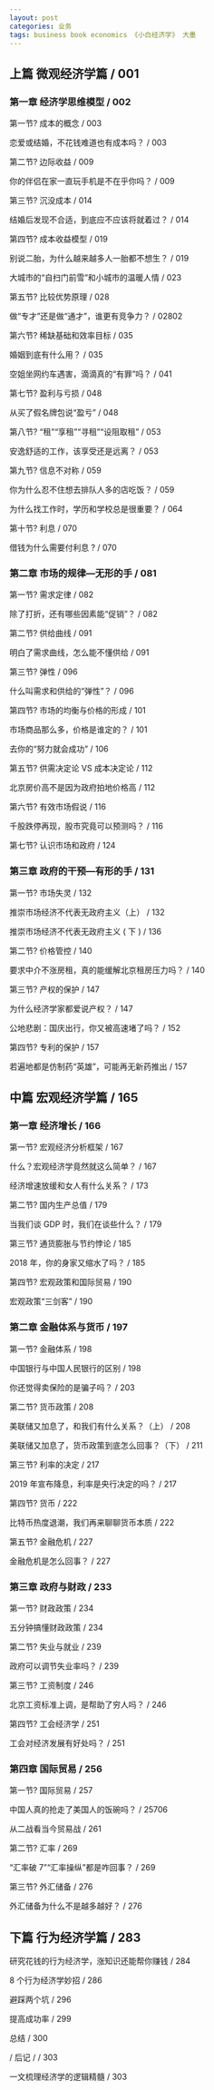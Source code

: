 ```yaml
---
layout: post
categories: 业务
tags: business book economics 《小白经济学》 大墨
---
```


## 上篇 微观经济学篇 / 001

### 第一章 经济学思维模型 / 002

第一节? 成本的概念 / 003

恋爱或结婚，不花钱难道也有成本吗？ / 003

第二节? 边际收益 / 009

你的伴侣在家一直玩手机是不在乎你吗？ / 009

第三节? 沉没成本 / 014

结婚后发现不合适，到底应不应该将就着过？ / 014

第四节? 成本收益模型 / 019

别说二胎，为什么越来越多人一胎都不想生？ / 019

大城市的“自扫门前雪”和小城市的温暖人情 / 023

第五节? 比较优势原理 / 028

做“专才”还是做“通才”，谁更有竞争力？ / 02802

第六节? 稀缺基础和效率目标 / 035

婚姻到底有什么用？ / 035

空姐坐网约车遇害，滴滴真的“有罪”吗？ / 041

第七节? 盈利与亏损 / 048

从买了假名牌包说“盈亏” / 048

第八节? “租”“享租”“寻租”“设阻取租” / 053

安逸舒适的工作，该享受还是远离？ / 053

第九节? 信息不对称 / 059

你为什么忍不住想去排队人多的店吃饭？ / 059

为什么找工作时，学历和学校总是很重要？ / 064

第十节? 利息 / 070

借钱为什么需要付利息 ? / 070

### 第二章 市场的规律—无形的手 / 081

第一节? 需求定律 / 082

除了打折，还有哪些因素能“促销”？ / 082

第二节? 供给曲线 / 091

明白了需求曲线，怎么能不懂供给 / 091

第三节? 弹性 / 096

什么叫需求和供给的“弹性”？ / 096

第四节? 市场的均衡与价格的形成 / 101

市场商品那么多，价格是谁定的？ / 101

去你的“努力就会成功” / 106

第五节? 供需决定论 VS 成本决定论 / 112

北京房价高不是因为政府拍地价格高 / 112

第六节? 有效市场假说 / 116

千股跌停再现，股市究竟可以预测吗？ / 116

第七节? 认识市场和政府 / 124

### 第三章 政府的干预—有形的手 / 131

第一节? 市场失灵 / 132

推崇市场经济不代表无政府主义（上） / 132

推崇市场经济不代表无政府主义 ( 下 ) / 136

第二节? 价格管控 / 140

要求中介不涨房租，真的能缓解北京租房压力吗？ / 140

第三节? 产权的保护 / 147

为什么经济学家都爱说产权？ / 147

公地悲剧：国庆出行，你又被高速堵了吗？ / 152

第四节? 专利的保护 / 157

若遍地都是仿制药“英雄”，可能再无新药推出 / 157

## 中篇 宏观经济学篇 / 165

### 第一章 经济增长 / 166

第一节? 宏观经济分析框架 / 167

什么？宏观经济学竟然就这么简单？ / 167

经济增速放缓和女人有什么关系？ / 173

第二节? 国内生产总值 / 179

当我们谈 GDP 时，我们在谈些什么？ / 179

第三节? 通货膨胀与节约悖论 / 185

2018 年，你的身家又缩水了吗？ / 185

第四节? 宏观政策和国际贸易 / 190

宏观政策“三剑客” / 190

### 第二章 金融体系与货币 / 197

第一节? 金融体系 / 198

中国银行与中国人民银行的区别 / 198

你还觉得卖保险的是骗子吗？ / 203

第二节? 货币政策 / 208

美联储又加息了，和我们有什么关系？（上） / 208

美联储又加息了，货币政策到底怎么回事？（下） / 211

第三节? 利率的决定 / 217

2019 年宣布降息，利率是央行决定的吗？ / 217

第四节? 货币 / 222

比特币热度退潮，我们再来聊聊货币本质 / 222

第五节? 金融危机 / 227

金融危机是怎么回事？ / 227

### 第三章 政府与财政 / 233

第一节? 财政政策 / 234

五分钟搞懂财政政策 / 234

第二节? 失业与就业 / 239

政府可以调节失业率吗？ / 239

第三节? 工资制度 / 246

北京工资标准上调，是帮助了穷人吗？ / 246

第四节? 工会经济学 / 251

工会对经济发展有好处吗？ / 251

### 第四章 国际贸易 / 256

第一节? 国际贸易 / 257

中国人真的抢走了美国人的饭碗吗？ / 25706

从二战看当今贸易战 / 261

第二节? 汇率 / 269

“汇率破 7”“汇率操纵”都是咋回事？ / 269

第三节? 外汇储备 / 276

外汇储备为什么不是越多越好？ / 276

## 下篇 行为经济学篇 / 283

研究花钱的行为经济学，涨知识还能帮你赚钱 / 284

8 个行为经济学妙招 / 286

避踩两个坑 / 296

提高成功率 / 299

总结 / 300

/ 后记 / / 303

一文梳理经济学的逻辑精髓 / 303
